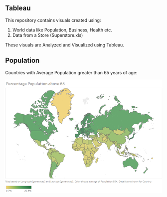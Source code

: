 Tableau
----------------------

This repository contains visuals created using: 
1. World data like Population, Business, Health etc.
2. Data from a Store (Superstore.xls)

These visuals are Analyzed and Visualized using Tableau.

Population
----------------------

Countries with Average Population greater than 65 years of age:

![Age group](/Population65.png)
